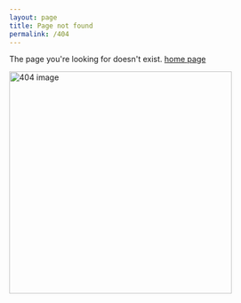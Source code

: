 ```yaml
---
layout: page
title: Page not found
permalink: /404
---
```


<div class="flex-center">
    <p class="text-center">
        The page you're looking for doesn't exist.
        <a href="{{ site.baseurl }}/">home page</a>
    </p>
    <a href="/">
        <img src="{{ site.baseurl }}/images/404.svg" alt="404 image" style="width: 400px;"/>
    </a>
</div>
